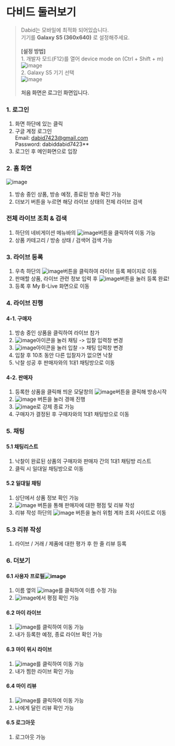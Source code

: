 # 다비드 둘러보기

> Dabid는 모바일에 최적화 되어있습니다.
<br> 기기를 **Galaxy S5 (360x640)** 로 설정해주세요.
<br><br> **[설정 방법]**
<br> 1. 개발자 모드(F12)를 열어 device mode on (Ctrl + Shift + m)
<br>![image](/uploads/a8af3f2d286b20227ff3cf1016fa6ab9/image.png)
<br> 2. Galaxy S5 기기 선택
<br>![image](/uploads/e229472ea6c4fd980944b09cd8a82ad2/image.png)
<br><br> **처음 화면은 로그인 화면입니다.**


### 1. 로그인
1. 화면 하단에 있는 클릭
2. 구글 계정 로그인<br>
 Email: dabid7423@gmail.com<br>
 Password: dabiddabid7423**
3. 로그인 후 메인화면으로 입장


### 2. 홈 화면
![image](/uploads/a92b60be69242bc298105f718f55681f/image.png)
1. 방송 중인 상품, 방송 예정, 종료된 방송 확인 가능
2. 더보기 버튼을 누르면 해당 라이브 상태의 전체 라이브 검색


### 전체 라이브 조회 & 검색
1. 하단의 네비게이션 메뉴바의 ![image](/uploads/c065effb438724258cb175d80d46f44d/image.png)버튼을 클릭하여 이동 가능
2. 상품 카테고리 / 방송 상태 / 검색어 검색 가능


### 3. 라이브 등록
1. 우측 하단의 ![image](/uploads/8e70d90b84946c1b40686872890be698/image.png)버튼을 클릭하여 라이브 등록 페이지로 이동
2. 판매할 상품, 라이브 관련 정보 입력 후 ![image](/uploads/6a0b22b09309e1af6dfc4f5a72f5b805/image.png)버튼을 눌러 등록 완료!
3. 등록 후 My B-Live 화면으로 이동


### 4. 라이브 진행
#### 4-1. 구매자
1. 방송 중인 상품을 클릭하여 라이브 참가
2. ![image](/uploads/5c7e4305de58c30f092058a8c6f3cc87/image.png)아이콘을 눌러 채팅 -> 입찰 입력창 변경
3. ![image](/uploads/82e47f6ba8772058b83384da10159b9a/image.png)아이콘을 눌러 입찰 -> 채팅 입력창 변경
4. 입찰 후 10초 동안 다른 입찰자가 없으면 낙찰
5. 낙찰 성공 후 판매자와의 1대1 채팅방으로 이동

#### 4-2. 판매자
1. 등록한 상품을 클릭해 띄운 모달창의 ![image](/uploads/d562646840ea4aae58cd6b527e64f4f1/image.png)버튼을 클릭해 방송시작
2. ![image](/uploads/060f5e65a68192d7d6dc419a5ea3a333/image.png) 버튼을 눌러 경매 진행
3. ![image](/uploads/bb166a9c35bcc88dfc3021126c43da6c/image.png)로 강제 종료 가능
4. 구매자가 결정된 후 구매자와의 1대1 채팅방으로 이동


### 5. 채팅
#### 5.1 채팅리스트
1. 낙찰이 완료된 상품의 구매자와 판매자 간의 1대1 채팅방 리스트
2. 클릭 시 일대일 채팅방으로 이동
#### 5.2 일대일 채팅
1. 상단에서 상품 정보 확인 가능
2. ![image](/uploads/d1cdf8dc1b48a36234946f246cbcd8d5/image.png) 버튼을 통해 판매자에 대한 평점 및 리뷰 작성
3. 리뷰 작성 하단의 ![image](/uploads/45d1a069df2db51f93acb201173ce7da/image.png) 버튼을 눌러 위험 계좌 조회 사이트로 이동
### 5.3 리뷰 작성
1. 라이브 / 거래 / 제품에 대한 평가 후 한 줄 리뷰 등록

### 6. 더보기
#### 6.1 사용자 프로필![image](/uploads/1ac170e5ab169ccd25b65231469c72f9/image.png)
1. 이름 옆의 ![image](/uploads/dcb8596de2f696e5516d1aa516727867/image.png)를 클릭하여 이름 수정 가능
2. ![image](/uploads/346cb5d0c38286abe71b04f35eb305a4/image.png)에서 평점 확인 가능
#### 6.2 마이 라이브
1. ![image](/uploads/b6706d6fee9e14ee7752a49d0f55e2f0/image.png)를 클릭하여 이동 가능
2. 내가 등록한 예정, 종료 라이브 확인 가능
#### 6.3 마이 위시 라이브
1. ![image](/uploads/1d44c38c4b55e019f325654ccd521fa9/image.png)를 클릭하여 이동 가능
2. 내가 찜한 라이브 확인 가능
#### 6.4 마이 리뷰
1. ![image](/uploads/6378d64413aa289b6f67958af2ee33e1/image.png)를 클릭하여 이동 가능
2. 나에게 달린 리뷰 확인 가능
#### 6.5 로그아웃
1. 로그아웃 가능


